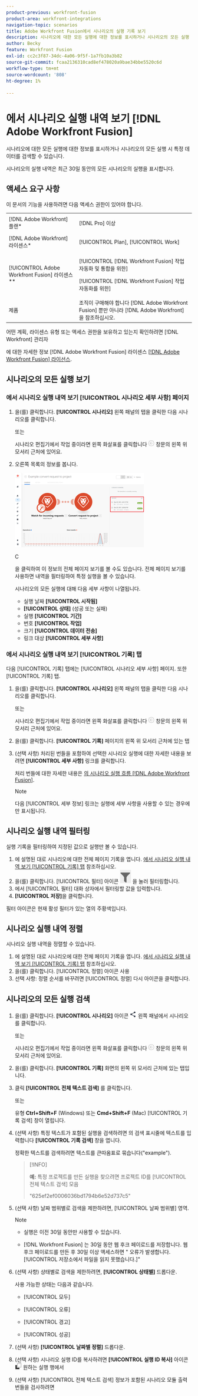 ```yaml
---
product-previous: workfront-fusion
product-area: workfront-integrations
navigation-topic: scenarios
title: Adobe Workfront Fusion에서 시나리오의 실행 기록 보기
description: 시나리오에 대한 모든 실행에 대한 정보를 표시하거나 시나리오의 모든 실행 시 특정 데이터를 검색할 수 있습니다.
author: Becky
feature: Workfront Fusion
exl-id: cc2c3f87-34dc-4a06-9f5f-1a7fb10a3b82
source-git-commit: fcaa2136310cad8ef478020a9bae34bbe5520c6d
workflow-type: tm+mt
source-wordcount: '808'
ht-degree: 1%

---
```


# 에서 시나리오 실행 내역 보기 [!DNL Adobe Workfront Fusion]

시나리오에 대한 모든 실행에 대한 정보를 표시하거나 시나리오의 모든 실행 시 특정 데이터를 검색할 수 있습니다.

시나리오의 실행 내역은 최근 30일 동안의 모든 시나리오의 실행을 표시합니다.

## 액세스 요구 사항

이 문서의 기능을 사용하려면 다음 액세스 권한이 있어야 합니다.

<table style="table-layout:auto">  
 <col> 
 <col> 
 <tbody> 
  <tr> 
    <td role="rowheader">[!DNL Adobe Workfront] 플랜*</td> 
   <td> <p>[!DNL Pro] 이상</p> </td> 
  </tr> 
  <tr data-mc-conditions=""> 
   <td role="rowheader">[!DNL Adobe Workfront] 라이센스*</td> 
   <td> <p>[!UICONTROL Plan], [!UICONTROL Work]</p> </td> 
  </tr> 
  <tr> 
   <td role="rowheader">[!UICONTROL Adobe Workfront Fusion] 라이센스**</td> 
  <td> <p>[!UICONTROL [!DNL Workfront Fusion] 작업 자동화 및 통합을 위한] </p><p>[!UICONTROL [!DNL Workfront Fusion] 작업 자동화를 위한] </p>  </td>  
  </tr> 
  <tr> 
   <td role="rowheader">제품</td> 
   <td>조직이 구매해야 합니다 [!DNL Adobe Workfront Fusion] 뿐만 아니라 [!DNL Adobe Workfront] 을 참조하십시오.</td> 
  </tr> 
 </tbody> 
</table>

어떤 계획, 라이센스 유형 또는 액세스 권한을 보유하고 있는지 확인하려면 [!DNL Workfront] 관리자

에 대한 자세한 정보 [!DNL Adobe Workfront Fusion] 라이센스 [[!DNL Adobe Workfront Fusion] 라이선스](../../workfront-fusion/get-started/license-automation-vs-integration.md).

## 시나리오의 모든 실행 보기

### 에서 시나리오 실행 내역 보기 [!UICONTROL 시나리오 세부 사항] 페이지

1. 을(를) 클릭합니다. **[!UICONTROL 시나리오]** 왼쪽 패널의 탭을 클릭한 다음 시나리오를 클릭합니다.

   또는

   시나리오 편집기에서 작업 중이라면 왼쪽 화살표를 클릭합니다 ![](assets/exit-editing-arrow.png) 창문의 왼쪽 위 모서리 근처에 있어요.

1. 오른쪽 목록의 정보를 봅니다.

   ![](assets/open-history-tab-350x202.png)

   C

   을 클릭하여 이 정보의 전체 페이지 보기를 볼 수도 있습니다. 전체 페이지 보기를 사용하면 내역을 필터링하여 특정 실행을 볼 수 있습니다.

   시나리오의 모든 실행에 대해 다음 세부 사항이 나열됩니다.

   * 실행 날짜 **[!UICONTROL 시작됨]**
   * **[!UICONTROL 상태]** (성공 또는 실패)
   * 실행 **[!UICONTROL 기간]**
   * 번호 **[!UICONTROL 작업]**
   * 크기 **[!UICONTROL 데이터 전송]**
   * 링크 대상 **[!UICONTROL 세부 사항]**

### 에서 시나리오 실행 내역 보기 [!UICONTROL 기록] 탭

다음 [!UICONTROL 기록] 탭에는 [!UICONTROL 시나리오 세부 사항] 페이지. 또한 [!UICONTROL 기록] 탭.

1. 을(를) 클릭합니다. **[!UICONTROL 시나리오]** 왼쪽 패널의 탭을 클릭한 다음 시나리오를 클릭합니다.

   또는

   시나리오 편집기에서 작업 중이라면 왼쪽 화살표를 클릭합니다 ![](assets/exit-editing-arrow.png) 창문의 왼쪽 위 모서리 근처에 있어요.

1. 을(를) 클릭합니다. **[!UICONTROL 기록]** 페이지의 왼쪽 위 모서리 근처에 있는 탭
1. (선택 사항) 처리된 번들을 포함하여 선택한 시나리오 실행에 대한 자세한 내용을 보려면 **[!UICONTROL 세부 사항]** 링크를 클릭합니다.

   처리 번들에 대한 자세한 내용은 [의 시나리오 실행 흐름 [!DNL Adobe Workfront Fusion]](../../workfront-fusion/scenarios/scenario-execution-flow.md).

   >[!NOTE]
   >
   >다음 [!UICONTROL 세부 정보] 링크는 실행에 세부 사항을 사용할 수 있는 경우에만 표시됩니다.

## 시나리오 실행 내역 필터링

실행 기록을 필터링하여 지정된 값으로 실행만 볼 수 있습니다.

1. 에 설명된 대로 시나리오에 대한 전체 페이지 기록을 엽니다. [에서 시나리오 실행 내역 보기 [!UICONTROL 기록] 탭](#view-scenario-execution-history-on-the-history-tab) 참조하십시오.
1. 을(를) 클릭합니다. [!UICONTROL 필터] 아이콘 ![](assets/fusion-scenario-filter-icon.png) 을 눌러 필터링합니다.
1. 에서 [!UICONTROL 필터] 대화 상자에서 필터링할 값을 입력합니다.
1. **[!UICONTROL 저장]**&#x200B;을 클릭합니다.

필터 아이콘은 현재 활성 필터가 있는 열의 주황색입니다.

## 시나리오 실행 내역 정렬

시나리오 실행 내역을 정렬할 수 있습니다.

1. 에 설명된 대로 시나리오에 대한 전체 페이지 기록을 엽니다. [에서 시나리오 실행 내역 보기 [!UICONTROL 기록] 탭](#view-scenario-execution-history-on-the-history-tab) 참조하십시오.
1. 을(를) 클릭합니다. [!UICONTROL 정렬] 아이콘 사용
1. 선택 사항: 정렬 순서를 바꾸려면 [!UICONTROL 정렬] 다시 아이콘을 클릭합니다.

## 시나리오의 모든 실행 검색

1. 을(를) 클릭합니다. **[!UICONTROL 시나리오]** 아이콘 ![](assets/scenarios-icon.png) 왼쪽 패널에서 시나리오를 클릭합니다.

   또는

   시나리오 편집기에서 작업 중이라면 왼쪽 화살표를 클릭합니다 ![](assets/exit-editing-arrow.png) 창문의 왼쪽 위 모서리 근처에 있어요.

1. 을(를) 클릭합니다. **[!UICONTROL 기록]** 화면의 왼쪽 위 모서리 근처에 있는 탭입니다.
1. 클릭 **[!UICONTROL 전체 텍스트 검색]** 를 클릭합니다.

   또는

   유형 **Ctrl+Shift+F** (Windows) 또는 **Cmd+Shift+F** (Mac) [!UICONTROL 기록 검색] 창이 열립니다.

1. (선택 사항) 특정 텍스트가 포함된 실행을 검색하려면 의 검색 표시줄에 텍스트를 입력합니다 **[!UICONTROL 기록 검색]** 창을 엽니다.

   정확한 텍스트를 검색하려면 텍스트를 큰따옴표로 묶습니다(&quot;example&quot;).

   >[!INFO]
   >
   >**예:** 특정 프로젝트를 만든 실행을 찾으려면 프로젝트 ID를 [!UICONTROL 전체 텍스트 검색] 모음
   >
   >&quot;625ef2ef0006036bd1794b6e52d737c5&quot;

1. (선택 사항) 날짜 범위별로 검색을 제한하려면, [!UICONTROL 날짜 범위별] 영역.

   >[!NOTE]
   >
   >* 실행은 이전 30일 동안만 사용할 수 있습니다.
   >
   >* [!DNL Workfront Fusion] 는 30일 동안 웹 후크 페이로드를 저장합니다. 웹 후크 페이로드를 만든 후 30일 이상 액세스하면 &quot; 오류가 발생합니다.[!UICONTROL 저장소에서 파일을 읽지 못했습니다.]&quot;



1. (선택 사항) 상태별로 검색을 제한하려면, **[!UICONTROL 상태별]** 드롭다운.


   사용 가능한 상태는 다음과 같습니다.

   * [!UICONTROL 모두]

   * [!UICONTROL 오류]

   * [!UICONTROL 경고]

   * [!UICONTROL 성공]

1. (선택 사항) **[!UICONTROL 날짜별 정렬]** 드롭다운.

1. (선택 사항) 시나리오 실행 ID를 복사하려면 **[!UICONTROL 실행 ID 복사]** 아이콘 <img src="assets/copy-fusion-execution-id-icon.png"> 원하는 실행 행에서

1. (선택 사항) [!UICONTROL 전체 텍스트 검색] 정보가 포함된 시나리오 모듈 출력 번들을 검사하려면
